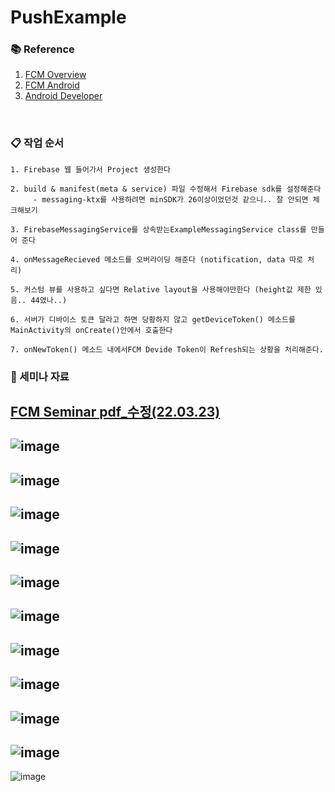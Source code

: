 # PushExample

### 📚 Reference
1. [FCM Overview](https://firebase.google.com/docs/cloud-messaging)
2. [FCM Android](https://firebase.google.com/docs/cloud-messaging/android/client)
3. [Android Developer](https://developer.android.com/guide/topics/ui/notifiers/notifications)

<br/>

### 📋 작업 순서
``` Text
1. Firebase 웹 들어가서 Project 생성한다

2. build & manifest(meta & service) 파일 수정해서 Firebase sdk를 설정해준다
     - messaging-ktx를 사용하려면 minSDK가 26이상이었던것 같으니.. 잘 안되면 체크해보기
     
3. FirebaseMessagingService를 상속받는ExampleMessagingService class를 만들어 준다

4. onMessageRecieved 메소드를 오버라이딩 해준다 (notification, data 따로 처리)

5. 커스텀 뷰를 사용하고 싶다면 Relative layout을 사용해야만한다 (height값 제한 있음.. 44였나..)

6. 서버가 디바이스 토큰 달라고 하면 당황하지 않고 getDeviceToken() 메소드를 MainActivity의 onCreate()안에서 호출한다

7. onNewToken() 메소드 내에서FCM Devide Token이 Refresh되는 상황을 처리해준다.
```

### 💾 세미나 자료

[FCM Seminar pdf_수정(22.03.23)](https://github.com/Crunch-Arctic-Fox/PushExample/files/8334023/FCM.Ver2.pdf)
------------------

![image](https://user-images.githubusercontent.com/59546818/155548347-cde3ede7-84d8-407d-8d4d-cd5f3b159a97.png)
------------------

![image](https://user-images.githubusercontent.com/59546818/155548370-d00b9324-c650-4ff5-a236-93f2f52b8b1a.png)
------------------
![image](https://user-images.githubusercontent.com/59546818/155548385-ed9b3e33-c124-44e7-8ae5-57fa1fb0cd90.png)
------------------
![image](https://user-images.githubusercontent.com/59546818/155548396-54b7dbdb-2fe8-4978-adb3-a725132eab4f.png)
------------------
![image](https://user-images.githubusercontent.com/59546818/155548439-423aa5f8-84e4-41ed-a212-f4d6b0b55874.png)
------------------
![image](https://user-images.githubusercontent.com/59546818/155548459-f6ba5858-d8df-4433-a244-b02c307a1e16.png)
------------------
![image](https://user-images.githubusercontent.com/59546818/155548472-88bf70fd-1be5-494f-b11c-5dd9c8693264.png)
------------------
![image](https://user-images.githubusercontent.com/59546818/155548483-d1b65adf-6040-47d0-af22-58f5fbe27c13.png)
------------------
![image](https://user-images.githubusercontent.com/59546818/155548544-a98c55ec-7c67-4617-b31e-3c132fc1a9a1.png)
------------------
![image](https://user-images.githubusercontent.com/59546818/155548559-116cdce7-a8dc-4912-9329-7b316e9a0107.png)
------------------
![image](https://user-images.githubusercontent.com/59546818/155548569-518fd5c0-f96f-44e6-8e8e-c55eab50fb33.png)
